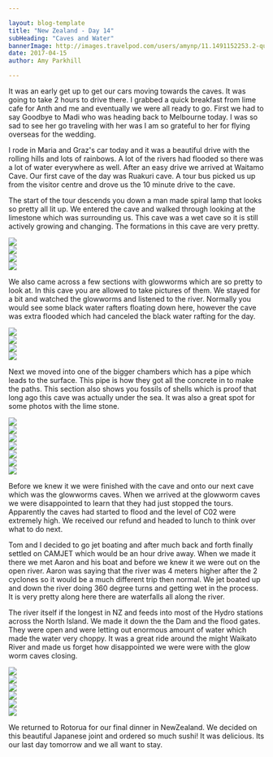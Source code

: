 ```yaml
---

layout: blog-template
title: "New Zealand - Day 14"
subHeading: "Caves and Water"
bannerImage: http://images.travelpod.com/users/amynp/11.1491152253.2-queenstown.jpg
date: 2017-04-15
author: Amy Parkhill

---
```


It was an early get up to get our cars moving towards the caves. It was going to take 2 hours to drive there. I grabbed a quick breakfast from lime cafe for Anth and me and eventually we were all ready to go. First we had to say Goodbye to Madi who was heading back to Melbourne today. I was so sad to see her go traveling with her was I am so grateful to her for flying overseas for the wedding.

I rode in Maria and Graz's car today and it was a beautiful drive with the rolling hills and lots of rainbows. A lot of the rivers had flooded so there was a lot of water everywhere as well. After an easy drive we arrived at Waitamo Cave. Our first cave of the day was Ruakuri cave. A tour bus picked us up from the visitor centre and drove us the 10 minute drive to the cave.

The start of the tour descends you down a man made spiral lamp that looks so pretty all lit up. We entered the cave and walked through looking at the limestone which was surrounding us. This cave was a wet cave so it is still actively growing and changing. The formations in this cave are very pretty. 

<div class="center-image"><img src="http://images.travelpod.com/users/amynp/11.1492551334.cave-formations.jpg" /></div>
<div class="center-image"><img src="http://images.travelpod.com/users/amynp/11.1492551334.limestone.jpg" /></div>
<div class="center-image"><img src="http://images.travelpod.com/users/amynp/11.1492551334.curtain.jpg" /></div>
<div class="center-image"><img src="http://images.travelpod.com/users/amynp/11.1492551334.1-limestone.jpg" /></div>

We also came across a few sections with glowworms which are so pretty to look at. In this cave you are allowed to take pictures of them. We stayed for a bit and watched the glowworms and listened to the river. Normally you would see some black water rafters floating down here, however the cave was extra flooded which had canceled the black water rafting for the day. 

<div class="center-image"><img src="http://images.travelpod.com/users/amynp/11.1492551334.gloworms.jpg" /></div>
<div class="center-image"><img src="http://images.travelpod.com/users/amynp/11.1492551334.glow-worm-strands.jpg" /></div>
<div class="center-image"><img src="http://images.travelpod.com/users/amynp/11.1492551334.glowworms.jpg" /></div>
<div class="center-image"><img src="http://images.travelpod.com/users/amynp/11.1492551334.1-glowworms.jpg" /></div>

Next we moved into one of the bigger chambers which has a pipe which leads to the surface. This pipe is how they got all the concrete in to make the paths. This section also shows you fossils of shells which is proof that long ago this cave was actually under the sea. It was also a great spot for some photos with the lime stone. 

<div class="center-image"><img src="http://images.travelpod.com/users/amynp/11.1492551334.shell-fossil.jpg" /></div>
<div class="center-image"><img src="http://images.travelpod.com/users/amynp/11.1492551334.me-in-cave.jpg" /></div>
<div class="center-image"><img src="http://images.travelpod.com/users/amynp/11.1492551334.bright.jpg" /></div>
<div class="center-image"><img src="http://images.travelpod.com/users/amynp/11.1492551334.cave.jpg" /></div>
<div class="center-image"><img src="http://images.travelpod.com/users/amynp/11.1492551334.dark-group.jpg" /></div>
<div class="center-image"><img src="http://images.travelpod.com/users/amynp/11.1492551334.group-shot.jpg" /></div>
<div class="center-image"><img src="http://images.travelpod.com/users/amynp/11.1492551334.formations.jpg" /></div>

Before we knew it we were finished with the cave and onto our next cave which was the glowworms caves. When we arrived at the glowworm caves we were disappointed to learn that they had just stopped the tours. Apparently the caves had started to flood and the level of C02 were extremely high. We received our refund and headed to lunch to think over what to do next. 

Tom and I decided to go jet boating and after much back and forth finally settled on CAMJET which would be an hour drive away. When we made it there we met Aaron and his boat and before we knew it we were out on the open river. Aaron was saying that the river was 4 meters higher after the 2 cyclones so it would be a much different trip then normal. We jet boated up and down the river doing 360 degree turns and getting wet in the process. It is very pretty along here there are waterfalls all along the river.

The river itself if the longest in NZ and feeds into most of the Hydro stations across the North Island. We made it down the the Dam and the flood gates. They were open and were letting out enormous amount of water which made the water very choppy. It was a great ride around the might Waikato River and made us forget how disappointed we were were with the glow worm caves closing. 

<div class="center-image"><img src="http://images.travelpod.com/users/amynp/11.1492551334.camjet.bmp" /></div>
<div class="center-image"><img src="http://images.travelpod.com/users/amynp/11.1492551334.1-camjet.bmp" /></div>
<div class="center-image"><img src="http://images.travelpod.com/users/amynp/11.1492551334.2-camjet.bmp" /></div>
<div class="center-image"><img src="http://images.travelpod.com/users/amynp/11.1492551334.3-camjet.bmp" /></div>
<div class="center-image"><img src="http://images.travelpod.com/users/amynp/11.1492551334.4-camjet.bmp" /></div>
<div class="center-image"><img src="http://images.travelpod.com/users/amynp/11.1492551334.5-camjet.bmp" /></div>

We returned to Rotorua for our final dinner in NewZealand. We decided on this beautiful Japanese joint and ordered so much sushi! It was delicious. Its our last day tomorrow and we all want to stay.